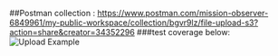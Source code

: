 ##Postman collection : https://www.postman.com/mission-observer-6849961/my-public-workspace/collection/bgvr9lz/file-upload-s3?action=share&creator=34352296 
###test coverage below:
![Upload Example](https://res.cloudinary.com/dlbyxcswi/image/upload/f_auto,q_auto/Screenshot_2025-05-04_191736_ay2dpw)
